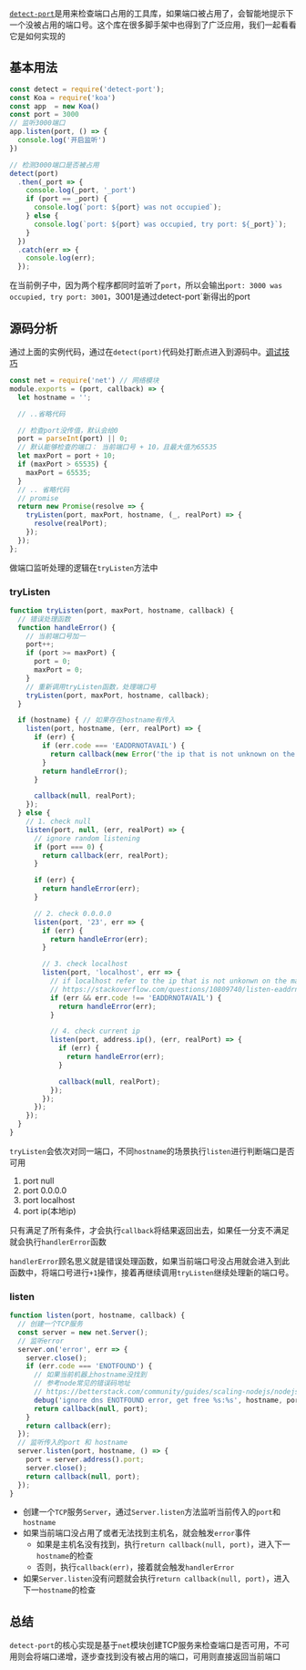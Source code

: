 [`detect-port`](https://www.npmjs.com/package/detect-port)是用来检查端口占用的工具库，如果端口被占用了，会智能地提示下一个没被占用的端口号。这个库在很多脚手架中也得到了广泛应用，我们一起看看它是如何实现的

## 基本用法
```js
const detect = require('detect-port');
const Koa = require('koa')
const app  = new Koa()
const port = 3000
// 监听3000端口
app.listen(port, () => {
  console.log('开启监听')
})

// 检测3000端口是否被占用
detect(port)
  .then(_port => {
    console.log(_port, '_port')
    if (port == _port) {
      console.log(`port: ${port} was not occupied`);
    } else {
      console.log(`port: ${port} was occupied, try port: ${_port}`);
    }
  })
  .catch(err => {
    console.log(err);
  });
```
在当前例子中，因为两个程序都同时监听了`port`，所以会输出`port: 3000 was occupied, try port: 3001`，3001是通过detect-port`新得出的port

## 源码分析
通过上面的实例代码，通过在`detect(port)`代码处打断点进入到源码中。[调试技巧](https://juejin.cn/post/7035954397012033566)
```js
const net = require('net') // 网络模块
module.exports = (port, callback) => {
  let hostname = '';

  // ..省略代码

  // 检查port没传值，默认会给0
  port = parseInt(port) || 0;
  // 默认能够检查的端口： 当前端口号 + 10，且最大值为65535
  let maxPort = port + 10;
  if (maxPort > 65535) {
    maxPort = 65535;
  }
  // .. 省略代码
  // promise
  return new Promise(resolve => {
    tryListen(port, maxPort, hostname, (_, realPort) => {
      resolve(realPort);
    });
  });
};
```
做端口监听处理的逻辑在`tryListen`方法中
### tryListen
```js
function tryListen(port, maxPort, hostname, callback) {
  // 错误处理函数
  function handleError() {
    // 当前端口号加一
    port++;
    if (port >= maxPort) {
      port = 0;
      maxPort = 0;
    }
    // 重新调用tryListen函数，处理端口号
    tryListen(port, maxPort, hostname, callback);
  }

  if (hostname) { // 如果存在hostname有传入
    listen(port, hostname, (err, realPort) => {
      if (err) {
        if (err.code === 'EADDRNOTAVAIL') {
          return callback(new Error('the ip that is not unknown on the machine'));
        }
        return handleError();
      }

      callback(null, realPort);
    });
  } else {
    // 1. check null
    listen(port, null, (err, realPort) => {
      // ignore random listening
      if (port === 0) {
        return callback(err, realPort);
      }

      if (err) {
        return handleError(err);
      }

      // 2. check 0.0.0.0
      listen(port, '23', err => {
        if (err) {
          return handleError(err);
        }

        // 3. check localhost
        listen(port, 'localhost', err => {
          // if localhost refer to the ip that is not unkonwn on the machine, you will see the error EADDRNOTAVAIL
          // https://stackoverflow.com/questions/10809740/listen-eaddrnotavail-error-in-node-js
          if (err && err.code !== 'EADDRNOTAVAIL') {
            return handleError(err);
          }

          // 4. check current ip
          listen(port, address.ip(), (err, realPort) => {
            if (err) {
              return handleError(err);
            }

            callback(null, realPort);
          });
        });
      });
    });
  }
}
```
`tryListen`会依次对同一端口，不同`hostname`的场景执行`listen`进行判断端口是否可用
1. port null
2. port 0.0.0.0
3. port localhost
4. port ip(本地ip)

只有满足了所有条件，才会执行`callback`将结果返回出去，如果任一分支不满足就会执行`handlerError`函数

`handlerError`顾名思义就是错误处理函数，如果当前端口号没占用就会进入到此函数中，将端口号进行`+1`操作，接着再继续调用`tryListen`继续处理新的端口号。

### listen
```js
function listen(port, hostname, callback) {
  // 创建一个TCP服务
  const server = new net.Server();
  // 监听error
  server.on('error', err => {
    server.close();
    if (err.code === 'ENOTFOUND') { 
      // 如果当前机器上hostname没找到
      // 参考node常见的错误码地址
      // https://betterstack.com/community/guides/scaling-nodejs/nodejs-errors/
      debug('ignore dns ENOTFOUND error, get free %s:%s', hostname, port);
      return callback(null, port);
    }
    return callback(err);
  });
  // 监听传入的port 和 hostname
  server.listen(port, hostname, () => {
    port = server.address().port;
    server.close();
    return callback(null, port);
  });
}
```
- 创建一个`TCP`服务`Server`，通过`Server.listen`方法监听当前传入的`port`和`hostname`
- 如果当前端口没占用了或者无法找到主机名，就会触发`error`事件
  - 如果是主机名没有找到，执行`return callback(null, port)`，进入下一`hostname`的检查
  - 否则，执行`callback(err)`，接着就会触发`handlerError`
- 如果`Server.listen`没有问题就会执行`return callback(null, port)`，进入下一`hostname`的检查


## 总结
`detect-port`的核心实现是基于`net`模块创建TCP服务来检查端口是否可用，不可用则会将端口递增，逐步查找到没有被占用的端口，可用则直接返回当前端口